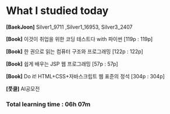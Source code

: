 <h1>What I studied today</h1>

<strong>[BaekJoon]</strong> Silver1_9711 ,Silver1_16953, Silver3_2407

<strong>[Book]</strong> 이것이 취업을 위한 코딩 테스트다 with 파이썬 [119p : 119p]

<strong>[Book]</strong> 한 권으로 읽는 컴퓨터 구조와 프로그래밍 [122p : 122p]

<strong>[Book]</strong> 쉽게 배우는 JSP 웹 프로그래밍 [57p : 57p]

<strong>[Book]</strong> Do it! HTML+CSS+자바스크립트 웹 표준의 정석 [304p : 304p]

<b>[풋클]</b> AI공모전

<h3>Total learning time : 06h 07m</h3>

